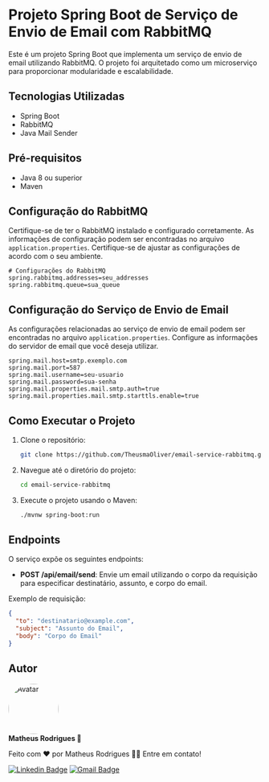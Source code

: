 # Projeto Spring Boot de Serviço de Envio de Email com RabbitMQ

Este é um projeto Spring Boot que implementa um serviço de envio de email utilizando RabbitMQ. O projeto foi arquitetado como um microserviço para proporcionar modularidade e escalabilidade.

## Tecnologias Utilizadas

- Spring Boot
- RabbitMQ
- Java Mail Sender

## Pré-requisitos

- Java 8 ou superior
- Maven

## Configuração do RabbitMQ

Certifique-se de ter o RabbitMQ instalado e configurado corretamente. As informações de configuração podem ser encontradas no arquivo `application.properties`. Certifique-se de ajustar as configurações de acordo com o seu ambiente.

```properties
# Configurações do RabbitMQ
spring.rabbitmq.addresses=seu_addresses
spring.rabbitmq.queue=sua_queue
```

## Configuração do Serviço de Envio de Email

As configurações relacionadas ao serviço de envio de email podem ser encontradas no arquivo `application.properties`. Configure as informações do servidor de email que você deseja utilizar.

```properties
spring.mail.host=smtp.exemplo.com
spring.mail.port=587
spring.mail.username=seu-usuario
spring.mail.password=sua-senha
spring.mail.properties.mail.smtp.auth=true
spring.mail.properties.mail.smtp.starttls.enable=true
```

## Como Executar o Projeto

1. Clone o repositório: 
   ```bash
   git clone https://github.com/TheusmaOliver/email-service-rabbitmq.git
   ```

2. Navegue até o diretório do projeto:
   ```bash
   cd email-service-rabbitmq
   ```

3. Execute o projeto usando o Maven:
   ```bash
   ./mvnw spring-boot:run
   ```

## Endpoints

O serviço expõe os seguintes endpoints:

- **POST /api/email/send**: Envie um email utilizando o corpo da requisição para especificar destinatário, assunto, e corpo do email.

Exemplo de requisição:

```json
{
  "to": "destinatario@example.com",
  "subject": "Assunto do Email",
  "body": "Corpo do Email"
}
```


## Autor
  
 <img style="border-radius: 50%;" src="https://avatars3.githubusercontent.com/u/81190214?s=460&u=61b426b901b8fe02e12019b1fdb67bf0072d4f00&v=4" width="100px;" alt="Avatar"/>
 <br />
 <b width="36px">Matheus Rodrigues 🚀</b>


Feito com ❤️ por Matheus Rodrigues 👋🏽 Entre em contato!

[![Linkedin Badge](https://img.shields.io/badge/-Matheus-blue?style=flat-square&logo=Linkedin&logoColor=white&link=https://www.linkedin.com/in/theusmaoliver/)](https://www.linkedin.com/in/theusmaoliver/) 
[![Gmail Badge](https://img.shields.io/badge/-matheusrodriguesoliveira273@gmail.com-c14438?style=flat-square&logo=Gmail&logoColor=white&link=mailto:matheusrodriguesoliveira273@gmail.com)](mailto:matheusrodriguesoliveira273@gmail.com)
